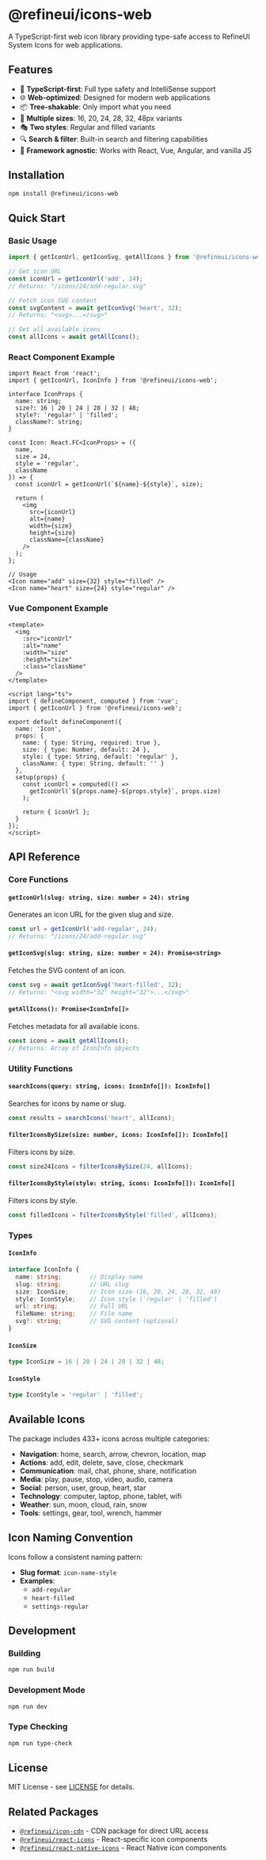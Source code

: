 # @refineui/icons-web

A TypeScript-first web icon library providing type-safe access to RefineUI System Icons for web applications.

## Features

- 🎯 **TypeScript-first**: Full type safety and IntelliSense support
- 🌐 **Web-optimized**: Designed for modern web applications
- 📦 **Tree-shakable**: Only import what you need
- 🎨 **Multiple sizes**: 16, 20, 24, 28, 32, 48px variants
- 🎭 **Two styles**: Regular and filled variants
- 🔍 **Search & filter**: Built-in search and filtering capabilities
- 📱 **Framework agnostic**: Works with React, Vue, Angular, and vanilla JS

## Installation

```bash
npm install @refineui/icons-web
```

## Quick Start

### Basic Usage

```typescript
import { getIconUrl, getIconSvg, getAllIcons } from '@refineui/icons-web';

// Get icon URL
const iconUrl = getIconUrl('add', 24);
// Returns: "/icons/24/add-regular.svg"

// Fetch icon SVG content
const svgContent = await getIconSvg('heart', 32);
// Returns: "<svg>...</svg>"

// Get all available icons
const allIcons = await getAllIcons();
```

### React Component Example

```tsx
import React from 'react';
import { getIconUrl, IconInfo } from '@refineui/icons-web';

interface IconProps {
  name: string;
  size?: 16 | 20 | 24 | 28 | 32 | 48;
  style?: 'regular' | 'filled';
  className?: string;
}

const Icon: React.FC<IconProps> = ({ 
  name, 
  size = 24, 
  style = 'regular',
  className 
}) => {
  const iconUrl = getIconUrl(`${name}-${style}`, size);
  
  return (
    <img 
      src={iconUrl} 
      alt={name}
      width={size}
      height={size}
      className={className}
    />
  );
};

// Usage
<Icon name="add" size={32} style="filled" />
<Icon name="heart" size={24} style="regular" />
```

### Vue Component Example

```vue
<template>
  <img 
    :src="iconUrl" 
    :alt="name"
    :width="size"
    :height="size"
    :class="className"
  />
</template>

<script lang="ts">
import { defineComponent, computed } from 'vue';
import { getIconUrl } from '@refineui/icons-web';

export default defineComponent({
  name: 'Icon',
  props: {
    name: { type: String, required: true },
    size: { type: Number, default: 24 },
    style: { type: String, default: 'regular' },
    className: { type: String, default: '' }
  },
  setup(props) {
    const iconUrl = computed(() => 
      getIconUrl(`${props.name}-${props.style}`, props.size)
    );

    return { iconUrl };
  }
});
</script>
```

## API Reference

### Core Functions

#### `getIconUrl(slug: string, size: number = 24): string`

Generates an icon URL for the given slug and size.

```typescript
const url = getIconUrl('add-regular', 24);
// Returns: "/icons/24/add-regular.svg"
```

#### `getIconSvg(slug: string, size: number = 24): Promise<string>`

Fetches the SVG content of an icon.

```typescript
const svg = await getIconSvg('heart-filled', 32);
// Returns: "<svg width="32" height="32">...</svg>"
```

#### `getAllIcons(): Promise<IconInfo[]>`

Fetches metadata for all available icons.

```typescript
const icons = await getAllIcons();
// Returns: Array of IconInfo objects
```

### Utility Functions

#### `searchIcons(query: string, icons: IconInfo[]): IconInfo[]`

Searches for icons by name or slug.

```typescript
const results = searchIcons('heart', allIcons);
```

#### `filterIconsBySize(size: number, icons: IconInfo[]): IconInfo[]`

Filters icons by size.

```typescript
const size24Icons = filterIconsBySize(24, allIcons);
```

#### `filterIconsByStyle(style: string, icons: IconInfo[]): IconInfo[]`

Filters icons by style.

```typescript
const filledIcons = filterIconsByStyle('filled', allIcons);
```

### Types

#### `IconInfo`

```typescript
interface IconInfo {
  name: string;        // Display name
  slug: string;        // URL slug
  size: IconSize;      // Icon size (16, 20, 24, 28, 32, 48)
  style: IconStyle;    // Icon style ('regular' | 'filled')
  url: string;         // Full URL
  fileName: string;    // File name
  svg?: string;        // SVG content (optional)
}
```

#### `IconSize`

```typescript
type IconSize = 16 | 20 | 24 | 28 | 32 | 48;
```

#### `IconStyle`

```typescript
type IconStyle = 'regular' | 'filled';
```

## Available Icons

The package includes 433+ icons across multiple categories:

- **Navigation**: home, search, arrow, chevron, location, map
- **Actions**: add, edit, delete, save, close, checkmark
- **Communication**: mail, chat, phone, share, notification
- **Media**: play, pause, stop, video, audio, camera
- **Social**: person, user, group, heart, star
- **Technology**: computer, laptop, phone, tablet, wifi
- **Weather**: sun, moon, cloud, rain, snow
- **Tools**: settings, gear, tool, wrench, hammer

## Icon Naming Convention

Icons follow a consistent naming pattern:

- **Slug format**: `icon-name-style`
- **Examples**: 
  - `add-regular`
  - `heart-filled`
  - `settings-regular`

## Development

### Building

```bash
npm run build
```

### Development Mode

```bash
npm run dev
```

### Type Checking

```bash
npm run type-check
```

## License

MIT License - see [LICENSE](../../LICENSE) for details.

## Related Packages

- [`@refineui/icon-cdn`](../icon-cdn) - CDN package for direct URL access
- [`@refineui/react-icons`](../react-icons) - React-specific icon components
- [`@refineui/react-native-icons`](../react-native-icons) - React Native icon components
